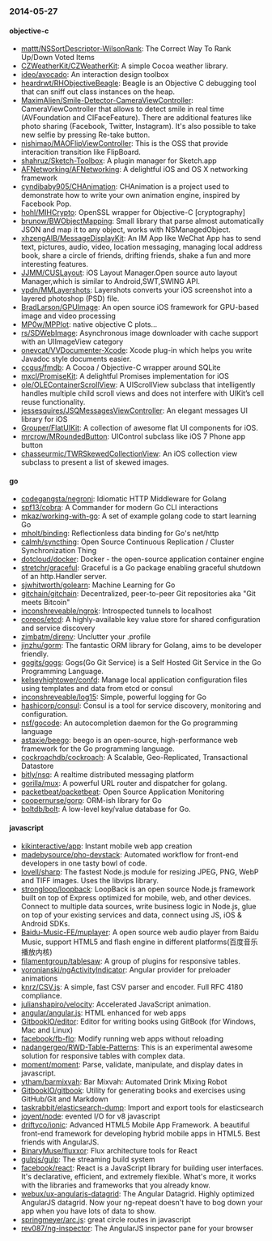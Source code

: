 ### 2014-05-27

#### objective-c
* [mattt/NSSortDescriptor-WilsonRank](https://github.com/mattt/NSSortDescriptor-WilsonRank): The Correct Way To Rank Up/Down Voted Items
* [CZWeatherKit/CZWeatherKit](https://github.com/CZWeatherKit/CZWeatherKit): A simple Cocoa weather library.
* [ideo/avocado](https://github.com/ideo/avocado): An interaction design toolbox
* [heardrwt/RHObjectiveBeagle](https://github.com/heardrwt/RHObjectiveBeagle): Beagle is an Objective C debugging tool that can sniff out class instances on the heap.
* [MaximAlien/Smile-Detector-CameraViewController](https://github.com/MaximAlien/Smile-Detector-CameraViewController): CameraViewController that allows to detect smile in real time (AVFoundation and CIFaceFeature). There are additional features like photo sharing (Facebook, Twitter, Instagram). It's also possible to take new selfie by pressing Re-take button.
* [nishimao/MAOFlipViewController](https://github.com/nishimao/MAOFlipViewController): This is the OSS that provide interacition transition like FlipBoard.
* [shahruz/Sketch-Toolbox](https://github.com/shahruz/Sketch-Toolbox): A plugin manager for Sketch.app
* [AFNetworking/AFNetworking](https://github.com/AFNetworking/AFNetworking): A delightful iOS and OS X networking framework
* [cyndibaby905/CHAnimation](https://github.com/cyndibaby905/CHAnimation): CHAnimation is a project used to demonstrate how to write your own animation engine, inspired by Facebook Pop.
* [hohl/MIHCrypto](https://github.com/hohl/MIHCrypto): OpenSSL wrapper for Objective-C [cryptography]
* [brunow/BWObjectMapping](https://github.com/brunow/BWObjectMapping): Small library that parse almost automatically JSON and map it to any object, works with NSManagedObject.
* [xhzengAIB/MessageDisplayKit](https://github.com/xhzengAIB/MessageDisplayKit): An IM App like WeChat App has to send text, pictures, audio, video, location messaging, managing local address book, share a circle of friends, drifting friends, shake a fun and more interesting features.
* [JJMM/CUSLayout](https://github.com/JJMM/CUSLayout): iOS Layout Manager.Open source auto layout Manager,which is similar to Android,SWT,SWING API. 
* [vpdn/MMLayershots](https://github.com/vpdn/MMLayershots): Layershots converts your iOS screenshot into a layered photoshop (PSD) file.
* [BradLarson/GPUImage](https://github.com/BradLarson/GPUImage): An open source iOS framework for GPU-based image and video processing
* [MP0w/MPPlot](https://github.com/MP0w/MPPlot): native objective C plots...
* [rs/SDWebImage](https://github.com/rs/SDWebImage): Asynchronous image downloader with cache support with an UIImageView category
* [onevcat/VVDocumenter-Xcode](https://github.com/onevcat/VVDocumenter-Xcode): Xcode plug-in which helps you write Javadoc style documents easier.
* [ccgus/fmdb](https://github.com/ccgus/fmdb): A Cocoa / Objective-C wrapper around SQLite
* [mxcl/PromiseKit](https://github.com/mxcl/PromiseKit): A delightful Promises implementation for iOS
* [ole/OLEContainerScrollView](https://github.com/ole/OLEContainerScrollView): A UIScrollView subclass that intelligently handles multiple child scroll views and does not interfere with UIKitʼs cell reuse functionality.
* [jessesquires/JSQMessagesViewController](https://github.com/jessesquires/JSQMessagesViewController): An elegant messages UI library for iOS
* [Grouper/FlatUIKit](https://github.com/Grouper/FlatUIKit): A collection of awesome flat UI components for iOS.
* [mrcrow/MRoundedButton](https://github.com/mrcrow/MRoundedButton): UIControl subclass like iOS 7 Phone app button
* [chasseurmic/TWRSkewedCollectionView](https://github.com/chasseurmic/TWRSkewedCollectionView): An iOS collection view subclass to present a list of skewed images.

#### go
* [codegangsta/negroni](https://github.com/codegangsta/negroni): Idiomatic HTTP Middleware for Golang
* [spf13/cobra](https://github.com/spf13/cobra): A Commander for modern Go CLI interactions
* [mkaz/working-with-go](https://github.com/mkaz/working-with-go): A set of example golang code to start learning Go
* [mholt/binding](https://github.com/mholt/binding): Reflectionless data binding for Go's net/http
* [calmh/syncthing](https://github.com/calmh/syncthing): Open Source Continuous Replication / Cluster Synchronization Thing
* [dotcloud/docker](https://github.com/dotcloud/docker): Docker - the open-source application container engine
* [stretchr/graceful](https://github.com/stretchr/graceful): Graceful is a Go package enabling graceful shutdown of an http.Handler server.
* [sjwhitworth/golearn](https://github.com/sjwhitworth/golearn): Machine Learning for Go
* [gitchain/gitchain](https://github.com/gitchain/gitchain): Decentralized, peer-to-peer Git repositories aka "Git meets Bitcoin"
* [inconshreveable/ngrok](https://github.com/inconshreveable/ngrok): Introspected tunnels to localhost
* [coreos/etcd](https://github.com/coreos/etcd): A highly-available key value store for shared configuration and service discovery
* [zimbatm/direnv](https://github.com/zimbatm/direnv): Unclutter your .profile
* [jinzhu/gorm](https://github.com/jinzhu/gorm): The fantastic ORM library for Golang, aims to be developer friendly.
* [gogits/gogs](https://github.com/gogits/gogs): Gogs(Go Git Service) is a Self Hosted Git Service in the Go Programming Language.
* [kelseyhightower/confd](https://github.com/kelseyhightower/confd): Manage local application configuration files using templates and data from etcd or consul
* [inconshreveable/log15](https://github.com/inconshreveable/log15): Simple, powerful logging for Go
* [hashicorp/consul](https://github.com/hashicorp/consul): Consul is a tool for service discovery, monitoring and configuration.
* [nsf/gocode](https://github.com/nsf/gocode): An autocompletion daemon for the Go programming language
* [astaxie/beego](https://github.com/astaxie/beego): beego is an open-source, high-performance web framework for the Go programming language.
* [cockroachdb/cockroach](https://github.com/cockroachdb/cockroach): A Scalable, Geo-Replicated, Transactional Datastore
* [bitly/nsq](https://github.com/bitly/nsq): A realtime distributed messaging platform
* [gorilla/mux](https://github.com/gorilla/mux): A powerful URL router and dispatcher for golang.
* [packetbeat/packetbeat](https://github.com/packetbeat/packetbeat): Open Source Application Monitoring
* [coopernurse/gorp](https://github.com/coopernurse/gorp): ORM-ish library for Go
* [boltdb/bolt](https://github.com/boltdb/bolt): A low-level key/value database for Go.

#### javascript
* [kikinteractive/app](https://github.com/kikinteractive/app): Instant mobile web app creation
* [madebysource/pho-devstack](https://github.com/madebysource/pho-devstack): Automated workflow for front-end developers in one tasty bowl of code.
* [lovell/sharp](https://github.com/lovell/sharp): The fastest Node.js module for resizing JPEG, PNG, WebP and TIFF images. Uses the libvips library.
* [strongloop/loopback](https://github.com/strongloop/loopback): LoopBack is an open source Node.js framework built on top of Express optimized for mobile, web, and other devices. Connect to multiple data sources, write business logic in Node.js, glue on top of your existing services and data, connect using JS, iOS & Android SDKs.
* [Baidu-Music-FE/muplayer](https://github.com/Baidu-Music-FE/muplayer): A open source web audio player from Baidu Music, support HTML5 and flash engine in different platforms(百度音乐播放内核)
* [filamentgroup/tablesaw](https://github.com/filamentgroup/tablesaw): A group of plugins for responsive tables.
* [voronianski/ngActivityIndicator](https://github.com/voronianski/ngActivityIndicator): Angular provider for preloader animations
* [knrz/CSV.js](https://github.com/knrz/CSV.js): A simple, fast CSV parser and encoder. Full RFC 4180 compliance.
* [julianshapiro/velocity](https://github.com/julianshapiro/velocity): Accelerated JavaScript animation.
* [angular/angular.js](https://github.com/angular/angular.js): HTML enhanced for web apps
* [GitbookIO/editor](https://github.com/GitbookIO/editor): Editor for writing books using GitBook (for Windows, Mac and Linux)
* [facebook/fb-flo](https://github.com/facebook/fb-flo): Modify running web apps without reloading
* [nadangergeo/RWD-Table-Patterns](https://github.com/nadangergeo/RWD-Table-Patterns): This is an experimental awesome solution for responsive tables with complex data.
* [moment/moment](https://github.com/moment/moment): Parse, validate, manipulate, and display dates in javascript.
* [ytham/barmixvah](https://github.com/ytham/barmixvah): Bar Mixvah: Automated Drink Mixing Robot
* [GitbookIO/gitbook](https://github.com/GitbookIO/gitbook): Utility for generating books and exercises using GitHub/Git and Markdown
* [taskrabbit/elasticsearch-dump](https://github.com/taskrabbit/elasticsearch-dump): Import and export tools for elasticsearch
* [joyent/node](https://github.com/joyent/node): evented I/O for v8 javascript
* [driftyco/ionic](https://github.com/driftyco/ionic): Advanced HTML5 Mobile App Framework. A beautiful front-end framework for developing hybrid mobile apps in HTML5. Best friends with AngularJS.
* [BinaryMuse/fluxxor](https://github.com/BinaryMuse/fluxxor): Flux architecture tools for React
* [gulpjs/gulp](https://github.com/gulpjs/gulp): The streaming build system
* [facebook/react](https://github.com/facebook/react): React is a JavaScript library for building user interfaces. It's declarative, efficient, and extremely flexible. What's more, it works with the libraries and frameworks that you already know.
* [webux/ux-angularjs-datagrid](https://github.com/webux/ux-angularjs-datagrid): The Angular Datagrid. Highly optimized AngularJS datagrid. Now your ng-repeat doesn't have to bog down your app when you have lots of data to show. 
* [springmeyer/arc.js](https://github.com/springmeyer/arc.js): great circle routes in javascript
* [rev087/ng-inspector](https://github.com/rev087/ng-inspector): The AngularJS inspector pane for your browser
